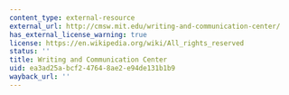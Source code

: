 ```yaml
---
content_type: external-resource
external_url: http://cmsw.mit.edu/writing-and-communication-center/
has_external_license_warning: true
license: https://en.wikipedia.org/wiki/All_rights_reserved
status: ''
title: Writing and Communication Center
uid: ea3ad25a-bcf2-4764-8ae2-e94de131b1b9
wayback_url: ''
---
```

